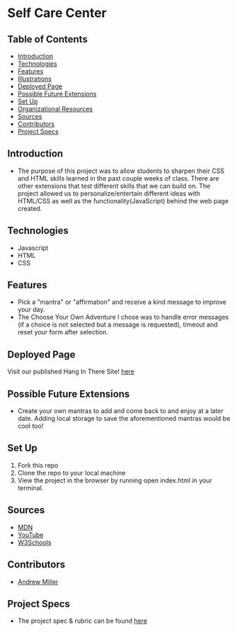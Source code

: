 # Self Care Center

## Table of Contents
  - [Introduction](#introduction)
  - [Technologies](#technologies)
  - [Features](#features)
  - [Illustrations](#illustrations)
  - [Deployed Page](#deployed-page)
  - [Possible Future Extensions](#possible-future-extensions)
  - [Set Up](#set-up)
  - [Organizational Resources](#organizational-resources)
  - [Sources](#sources)
  - [Contributors](#contributors)
  - [Project Specs](#project-specs)

## Introduction
  - The purpose of this project was to allow students to sharpen their CSS and HTML skills learned in the past couple weeks of class. There are other extensions that test different skills that we can build on. The project allowed us to personalize/entertain different ideas with HTML/CSS as well as the functionality(JavaScript) behind the web page created.

## Technologies
  - Javascript
  - HTML
  - CSS

## Features
- Pick a "mantra" or "affirmation" and receive a kind message to improve your day.
- The Choose Your Own Adventure I chose was to handle error messages (if a choice is not selected but a message is requested), timeout and reset your form after selection.

## Deployed Page

Visit our published Hang In There Site! [here](https://andrewmiller45.github.io/self-care-center/)

## Possible Future Extensions
  - Create your own mantras to add and come back to and enjoy at a later date.  Adding local storage to save the aforementioned mantras would be cool too!

## Set Up

1. Fork this repo  
2. Clone the repo to your local machine
3. View the project in the browser by running open index.html in your terminal.



## Sources
  - [MDN](http://developer.mozilla.org/en-US/)
  - [YouTube](https://www.youtube.com/)
  - [W3Schools](https://www.w3schools.com/)

## Contributors
  - [Andrew Miller](https://github.com/andrewmiller45)


## Project Specs
  - The project spec & rubric can be found [here](https://frontend.turing.edu/projects/module-1/self-care-center.html)